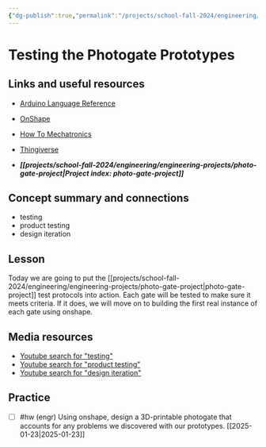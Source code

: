 ```yaml
---
{"dg-publish":true,"permalink":"/projects/school-fall-2024/engineering/lessons/testing-photogate-prototype/"}
---
```



#  Testing the Photogate Prototypes

## Links and useful resources 

- [Arduino Language Reference](https://docs.arduino.cc/language-reference/)
- [OnShape](https://cad.onshape.com)
- [How To Mechatronics](https://howtomechatronics.com)
- [Thingiverse](https://thingiverse.com)

 
- ***[[projects/school-fall-2024/engineering/engineering-projects/photo-gate-project\|Project index: photo-gate-project]]*** 

## Concept summary and connections


- testing 
- product testing 
- design iteration 

## Lesson

Today we are going to put the [[projects/school-fall-2024/engineering/engineering-projects/photo-gate-project\|photo-gate-project]] test protocols into action. Each gate will be tested to make sure it meets criteria. If it does, we will move on to building the first real instance of each gate using onshape.



## Media resources

- [Youtube search for "testing"](https://www.youtube.com/results?search_query=testing) 
- [Youtube search for "product testing"](https://www.youtube.com/results?search_query=product%20testing) 
- [Youtube search for "design iteration"](https://www.youtube.com/results?search_query=design%20iteration) 

## Practice

- [ ] #hw (engr) Using onshape, design a 3D-printable photogate that accounts for any problems we discovered with our prototypes.  [[2025-01-23\|2025-01-23]]
